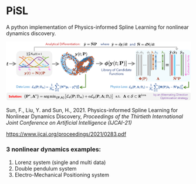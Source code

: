 # PiSL
A python implementation of Physics-informed Spline Learning for nonlinear dynamics discovery.

![network](pictures/network.png)

Sun, F., Liu, Y. and Sun, H., 2021. Physics-informed Spline Learning for Nonlinear Dynamics Discovery, *Proceedings of the Thirtieth International Joint Conference on Artificial Intelligence (IJCAI-21)*

https://www.ijcai.org/proceedings/2021/0283.pdf

### 3 nonlinear dynamics examples:
1. Lorenz system (single and multi data)
3. Double pendulum system
4. Electro-Mechanical Positioning system
